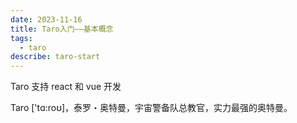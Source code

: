 ```yaml
---
date: 2023-11-16
title: Taro入门——基本概念
tags:
  - taro
describe: taro-start
---
```


Taro 支持 react 和 vue 开发

Taro ['tɑ:roʊ]，泰罗・奥特曼，宇宙警备队总教官，实力最强的奥特曼。
